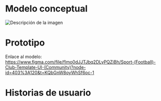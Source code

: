 
# Modelo conceptual
![Descripción de la imagen](/recursos/modelo.jpg)
# Prototipo
Enlace al modelo:
https://www.figma.com/file/flmo0dJJTJbq2DLyPQZiBh/Sport-(Football)-Club-Template-UI-(Community)?node-id=403%3A120&t=KQbGnW8oyWhSf6oc-1
# Historias de usuario